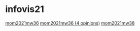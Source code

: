 # infovis21
[mom2021mw36](https://marcosrojasitba.github.io/infovis21/mom2021w36)
[mom2021mw36 (4 opinions)](https://marcosrojasitba.github.io/infovis21/mom2021w36-4-opinions.html)
[mom2021mw38](https://marcosrojasitba.github.io/infovis21/mom2021w38)

